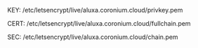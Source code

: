 
KEY: /etc/letsencrypt/live/aluxa.coronium.cloud/privkey.pem

CERT: /etc/letsencrypt/live/aluxa.coronium.cloud/fullchain.pem

SEC: /etc/letsencrypt/live/aluxa.coronium.cloud/chain.pem
